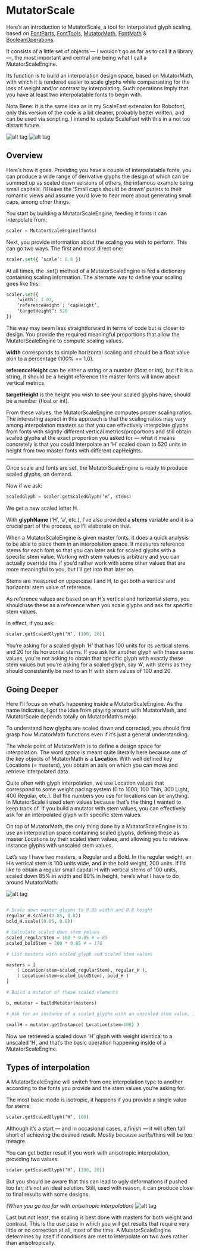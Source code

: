 # MutatorScale

Here’s an introduction to MutatorScale, a tool for interpolated glyph scaling, based on [FontParts](https://github.com/roboTools/fontParts), [FontTools](https://github.com/fontTools/fontTools), [MutatorMath](https://github.com/LettError/MutatorMath), [FontMath](https://github.com/typesupply/fontMath) & [BooleanOperations](https://github.com/typemytype/booleanOperations).

It consists of a little set of objects — I wouldn’t go as far as to call it a library —, the most important and central one being what I call a MutatorScaleEngine.

Its function is to build an interpolation design space, based on MutatorMath, with which it is rendered easier to scale glyphs while compensating for the loss of weight and/or contrast by interpolating. Such operations imply that you have at least two interpolatable fonts to begin with.

Nota Bene: It is the same idea as in my ScaleFast extension for Robofont, only this version of the code is a bit cleaner, probably better written, and can be used via scripting. I intend to update ScaleFast with this in a not too distant future.

![alt tag](images/mutatorScale-1.png)
![alt tag](images/mutatorScale-6.png)

## Overview

Here’s how it goes. Providing you have a couple of interpolatable fonts, you can produce a wide range of derivative glyphs the design of which can be summed up as scaled down versions of others, the infamous example being small capitals. I’ll leave the  ‘Small caps should be drawn’ purists to their romantic views and assume you’d love to hear more about generating small caps, among other things.

You start by building a MutatorScaleEngine, feeding it fonts it can interpolate from:

```python
scaler = MutatorScaleEngine(fonts)
```

Next, you provide information about the scaling you wish to perform. This can go two ways. The first and most direct one:

```python
scaler.set({ ’scale’: 0.8 })
```

At all times, the .set() method of a MutatorScaleEngine is fed a dictionary containing scaling information. The alternate way to define your scaling goes like this:

```python
scaler.set({
	‘width’: 1.03,
	‘referenceHeight’: ‘capHeight’,
	‘targetHeight’: 520
})
```

This way may seem less straightforward in terms of code but is closer to design. You provide the required meaningful proportions that allow the MutatorScaleEngine to compute scaling values.

**width** corresponds to simple horizontal scaling and should be a float value akin to a percentage (100% == 1.0).

**referenceHeight** can be either a string or a number (float or int), but if it is a string, it should be a height reference the master fonts will know about: vertical metrics.

**targetHeight** is the height you wish to see your scaled glyphs have; should be a number (float or int).

From these values, the MutatorScaleEngine computes proper scaling ratios. The interesting aspect in this approach is that the scaling ratios may vary among interpolation masters so that you can effectively interpolate glyphs from fonts with slightly different vertical metrics/proportions and still obtain scaled glyphs at the exact proportion you asked for — what it means concretely is that you could interpolate an ’H’ scaled down to 520 units in height from two master fonts with different capHeights.

*****

Once scale and fonts are set, the MutatorScaleEngine is ready to produce scaled glyphs, on demand.

Now if we ask:

```python
scaledGlyph = scaler.getScaledGlyph(‘H’, stems)
```

We get a new scaled letter H.

With **glyphName** (‘H’, ‘a’, etc.), I’ve also provided a **stems** variable and it is a crucial part of the process, so I’ll elaborate on that.

When a MutatorScaleEngine is given master fonts, it does a quick analysis to be able to place them in an interpolation space. It measures reference stems for each font so that you can later ask for scaled glyphs with a specific stem value. Working with stem values is arbitrary and you can actually override this if you’d rather work with some other values that are more meaningful to you, but I’ll get into that later on.

Stems are measured on uppercase I and H, to get both a vertical and horizontal stem value of reference.

As reference values are based on an H’s vertical and horizontal stems, you should use these as a reference when you scale glyphs and ask for specific stem values.

In effect, if you ask:

```python
scaler.getScaledGlyph(‘H’, (100, 20))
```

You’re asking for a scaled glyph ‘H’ that has 100 units for its vertical stems and 20 for its horizontal stems. If you ask for another glyph with these same values, you’re not asking to obtain that specific glyph with exactly these stem values but you’re asking for a scaled glyph, say ‘A’, with stems as they should consistently be next to an H with stem values of 100 and 20.

## Going Deeper

Here I’ll focus on what’s happening inside a MutatorScaleEngine.  As the name indicates, I got the idea from playing around with MutatorMath, and MutatorScale depends totally on MutatorMath’s mojo.

To understand how glyphs are scaled down and corrected, you should first grasp how MutatorMath functions even if it’s just a general understanding.

The whole point of MutatorMath is to define a design space for interpolation. The word *space* is meant quite literally here because one of the key objects of MutatorMath is a **Location**.
With well defined key Locations (= masters), you obtain an axis on which you can move and retrieve interpolated data.

Quite often with glyph interpolation, we use Location values that correspond to some weight pacing system (0 to 1000, 100 Thin, 300 Light, 400 Regular, etc.). But the numbers you use for locations can be anything. In MutatorScale I used stem values because that’s the thing I wanted to keep track of. If you build a mutator with stem values, you can effectively ask for an interpolated glyph with specific stem values.

On top of MutatorMath, the only thing done by a MutatorScaleEngine is to use an interpolation space containing scaled glyphs, defining these as master Locations by their scaled stem values, and allowing you to retrieve instance glyphs with unscaled stem values.

Let’s say I have two masters, a Regular and a Bold. In the regular weight, an H’s vertical stem is 100 units wide, and in the bold weight, 200 units. If I’d like to obtain a regular small capital H with vertical stems of 100 units, scaled down 85% in width and 80% in height, here’s what I have to do around MutatorMath:

![alt tag](images/mutatorScale-5.png)

```python

# Scale down master glyphs to 0.85 width and 0.8 height
regular_H.scale((0.85, 0.8))
bold_H.scale((0.85, 0.8))

# Calculate scaled down stem values
scaled_regularStem = 100 * 0.85 # = 85
scaled_boldStem = 200 * 0.85 # = 170

# List masters with scaled glyph and scaled stem values

masters = [
	( Location(stem=scaled_regularStem), regular_H ),
	( Location(stem=scaled_boldStem), bold_H )
]

# Build a mutator of these scaled elements

b, mutator = buildMutator(masters)

# Ask for an instance of a scaled glyphs with an unscaled stem value, 100 for regular

smallH = mutator.getInstance( Location(stem=100) )
```

Now we retrieved a scaled down ‘H’ glyph with weight identical to a unscaled ‘H’, and that’s the basic operation happening inside of a MutatorScaleEngine.

## Types of interpolation

A MutatorScaleEngine will switch from one interpolation type to another according to the fonts you provide and the stem values you’re asking for.

The most basic mode is isotropic, it happens if you provide a single value for stems:

```python
scaler.getScaledGlyph(‘H’, 100)
```

Although it’s a start — and in occasional cases, a finish — it will often fall short of achieving the desired result. Mostly because serifs/thins will be too meagre.

You can get better result if you work with anisotropic interpolation, providing two values:

```python
scaler.getScaledGlyph(‘H’, (100, 20))
```

But you should be aware that this can lead to ugly deformations if pushed too far; it’s not an ideal solution. Still, used with reason, it can produce close to final results with some designs.

*(When you go too far with anisotropic interpolation)*
![alt tag](images/mutatorScale-4.png)

Last but not least, the scaling is best done with masters for both weight and contrast. This is the use case in which you will get results that require very little or no correction at all, most of the time. A MutatorScaleEngine determines by itself if conditions are met to interpolate on two axes rather than anisotropically.
